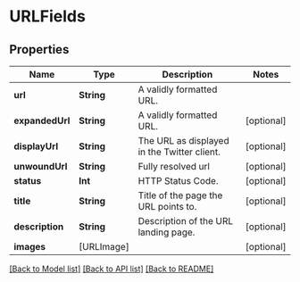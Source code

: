 # URLFields

## Properties
Name | Type | Description | Notes
------------ | ------------- | ------------- | -------------
**url** | **String** | A validly formatted URL. | 
**expandedUrl** | **String** | A validly formatted URL. | [optional] 
**displayUrl** | **String** | The URL as displayed in the Twitter client. | [optional] 
**unwoundUrl** | **String** | Fully resolved url | [optional] 
**status** | **Int** | HTTP Status Code. | [optional] 
**title** | **String** | Title of the page the URL points to. | [optional] 
**description** | **String** | Description of the URL landing page. | [optional] 
**images** | [URLImage] |  | [optional] 

[[Back to Model list]](../README.md#documentation-for-models) [[Back to API list]](../README.md#documentation-for-api-endpoints) [[Back to README]](../README.md)


